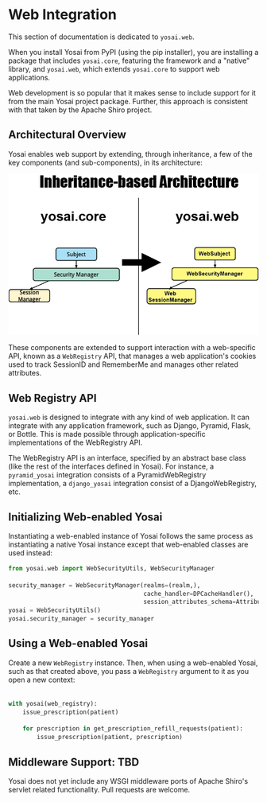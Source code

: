 # Web Integration

This section of documentation is dedicated to ``yosai.web``.  

When you install Yosai from PyPI (using the pip installer), you are installing
a package that includes ``yosai.core``, featuring the framework and a "native"
library, and ``yosai.web``, which extends ``yosai.core`` to support web applications.

Web development is so popular that it makes sense to include support for it
from the main Yosai project package.  Further, this approach is consistent with that
taken by the Apache Shiro project.


## Architectural Overview

Yosai enables web support by extending, through inheritance, a few of the key
components (and sub-components), in its architecture:

![web_architecture](img/yosai_web_architecture.png)

These components are extended to support interaction with a web-specific API, known
as a ``WebRegistry`` API, that manages a web application's cookies
used to track SessionID and RememberMe and manages other related attributes.


## Web Registry API

``yosai.web`` is designed to integrate with any kind of web application. It can integrate
with any application framework, such as Django, Pyramid, Flask, or Bottle.  This is
made possible through application-specific implementations of the WebRegistry API.  

The WebRegistry API is an interface, specified by an abstract base class (like the
rest of the interfaces defined in Yosai). For instance, a ``pyramid_yosai`` integration
consists of a PyramidWebRegistry implementation, a ``django_yosai`` integration
consist of a DjangoWebRegistry, etc.


## Initializing Web-enabled Yosai

Instantiating a web-enabled instance of Yosai follows the same process as
instantiating a native Yosai instance except that web-enabled classes are
used instead:

```Python
from yosai.web import WebSecurityUtils, WebSecurityManager

security_manager = WebSecurityManager(realms=(realm,),
                                      cache_handler=DPCacheHandler(),
                                      session_attributes_schema=AttributesSchema)
yosai = WebSecurityUtils()
yosai.security_manager = security_manager
```

## Using a Web-enabled Yosai

Create a new ``WebRegistry`` instance.  Then, when using a web-enabled Yosai,
such as that created above, you pass a ``WebRegistry`` argument to it
as you open a new context:

```Python

with yosai(web_registry):
    issue_prescription(patient)

    for prescription in get_prescription_refill_requests(patient):
        issue_prescription(patient, prescription)

```


## Middleware Support:  TBD

Yosai does not yet include any WSGI middleware ports of Apache Shiro's servlet
related functionality.  Pull requests are welcome.
